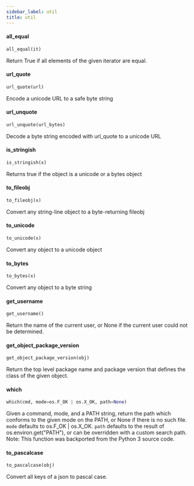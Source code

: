 ```yaml
---
sidebar_label: util
title: util
---
```


#### all\_equal

```python
all_equal(it)
```

Return True if all elements of the given iterator are equal.

#### url\_quote

```python
url_quote(url)
```

Encode a unicode URL to a safe byte string

#### url\_unquote

```python
url_unquote(url_bytes)
```

Decode a byte string encoded with url_quote to a unicode URL

#### is\_stringish

```python
is_stringish(x)
```

Returns true if the object is a unicode or a bytes object

#### to\_fileobj

```python
to_fileobj(x)
```

Convert any string-line object to a byte-returning fileobj

#### to\_unicode

```python
to_unicode(x)
```

Convert any object to a unicode object

#### to\_bytes

```python
to_bytes(x)
```

Convert any object to a byte string

#### get\_username

```python
get_username()
```

Return the name of the current user, or None if the current user
could not be determined.

#### get\_object\_package\_version

```python
get_object_package_version(obj)
```

Return the top level package name and package version that defines the
class of the given object.

#### which

```python
which(cmd, mode=os.F_OK | os.X_OK, path=None)
```

Given a command, mode, and a PATH string, return the path which
conforms to the given mode on the PATH, or None if there is no such
file.
`mode` defaults to os.F_OK | os.X_OK. `path` defaults to the result
of os.environ.get(&quot;PATH&quot;), or can be overridden with a custom search
path.
Note: This function was backported from the Python 3 source code.

#### to\_pascalcase

```python
to_pascalcase(obj)
```

Convert all keys of a json to pascal case.

